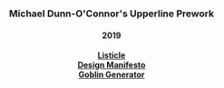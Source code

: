 <h3 align="center">Michael Dunn-O'Connor's Upperline Prework</h3>
<h4 align="center">2019</h4>

<p align="center">
  <a href="https://dunnoconnor.github.io/upperline2019mdoc/mdoc-listicle"><strong>Listicle</strong></a>
  <br>
    <a href="https://dunnoconnor.github.io/upperline2019mdoc/mdoc-design-manifesto"><strong>Design Manifesto</strong></a>
  <br>
    <a href="https://dunnoconnor.github.io/upperline2019mdoc/mdoc-goblin-generator"><strong>Goblin Generator</strong></a>
  <br>
</p>
